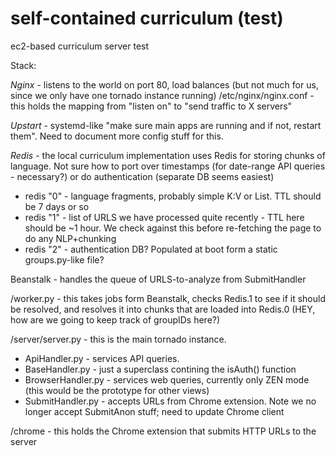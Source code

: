 self-contained curriculum (test)
===============

ec2-based curriculum server test

Stack:

_Nginx_ - listens to the world on port 80, load balances (but not much for us, since we only have one tornado instance running)
/etc/nginx/nginx.conf - this holds the mapping from "listen on" to "send traffic to X servers"

_Upstart_ - systemd-like "make sure main apps are running and if not, restart them". Need to document more config stuff for this.

_Redis_ - the local curriculum implementation uses Redis for storing chunks of language. Not sure how to port over timestamps (for date-range API queries - necessary?) or do authentication (separate DB seems easiest)
* redis "0" - language fragments, probably simple K:V or List. TTL should be 7 days or so
* redis "1" - list of URLS we have processed quite recently - TTL here should be ~1 hour. We check against this before re-fetching the page to do any NLP+chunking
* redis "2" - authentication DB? Populated at boot form a static groups.py-like file?

Beanstalk - handles the queue of URLS-to-analyze from SubmitHandler

/worker.py - this takes jobs form Beanstalk, checks Redis.1 to see if it should be resolved, and resolves it into chunks that are loaded into Redis.0 (HEY, how are we going to keep track of groupIDs here?)

/server/server.py - this is the main tornado instance.
* ApiHandler.py - services API queries. 
* BaseHandler.py - just a superclass contining the isAuth() function
* BrowserHandler.py - services web queries, currently only ZEN mode (this would be the prototype for other views)
* SubmitHandler.py - accepts URLs from Chrome extension. Note we no longer accept SubmitAnon stuff; need to update Chrome client


/chrome - this holds the Chrome extension that submits HTTP URLs to the server
